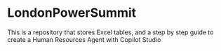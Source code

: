 # LondonPowerSummit
This is a repository that stores Excel tables, and a step by step guide to create a Human Resources Agent with Copilot Studio
